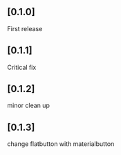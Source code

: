 ## [0.1.0]

First release

## [0.1.1]

Critical fix

## [0.1.2]

minor clean up

## [0.1.3]

change flatbutton with materialbutton
